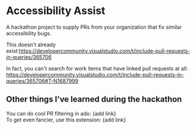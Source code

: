 # Accessibility Assist

A hackathon project to supply PRs from your organization that fix similar accessibility bugs.

This doesn't already exist:https://developercommunity.visualstudio.com/t/include-pull-requests-in-queries/365706  

In fact, you can't search for work items that have linked pull requests at all: https://developercommunity.visualstudio.com/t/include-pull-requests-in-queries/365706#T-N1687999


## Other things I've learned during the hackathon
You can do cool PR filtering in ado: {add link}  
To get even fancier, use this extension: {add link}
